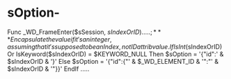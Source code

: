# sOption-
Func _WD_FrameEnter($sSession, $sIndexOrID) .....     ;*** Encapsulate the value if it's an integer, assuming that it's supposed to be an Index, not ID attrib value.     If IsInt($sIndexOrID) Or IsKeyword($sIndexOrID) = $KEYWORD_NULL Then         $sOption = '{"id":' &amp; $sIndexOrID &amp; '}'     Else         $sOption = '{"id":{"' &amp; $_WD_ELEMENT_ID &amp; '":"' &amp; $sIndexOrID &amp; '"}}'     EndIf .....
